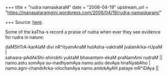 +++
title = "rudra namaskaraM"
date = "2006-04-19"
upstream_url = "https://manasataramgini.wordpress.com/2006/04/19/rudra-namaskaram/"

+++
Source: [here](https://manasataramgini.wordpress.com/2006/04/19/rudra-namaskaram/).

Some of the kaTha-s record a praise of rudra when ever they see evidence
for rudra in nature:  
  
daMShTrA-karAlaM divi nR^ityamAnaM hutAsha-vaktraM jvalanArka-rUpaM \|  
sahasra-pAdAkShi-shirobhi yuktaM bhavantam-ekaM praNamAmi rudraM \|\|  
namo.astu somAya su-madhyamAya namo.astu devAya hiraNyabAho \|  
namo.agni-chandrArka-vilochanAya namo.ambikAyAH pataye mR^iDAya \|\|

